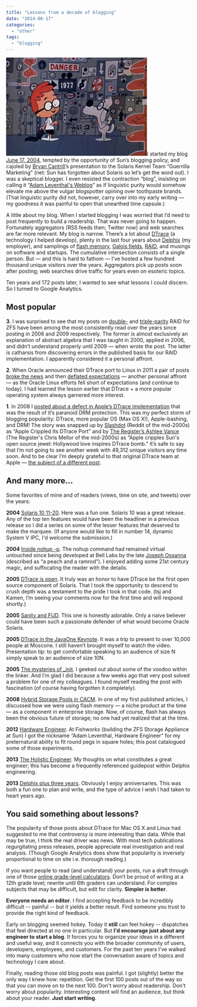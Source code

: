 ```yaml
---
title: "Lessons from a decade of blogging"
date: "2014-06-17"
categories: 
  - "other"
tags: 
  - "blogging"
---
```


[![](images/wayback_19771.jpg "wayback_1977")](http://ahl.dtrace.org/wp-content/uploads/2014/06/wayback_19771.jpg)I started my blog [June 17, 2004](http://dtrace.org/blogs/ahl/2004/06/17/warm-up-the-propaganda-machine/), tempted by the opportunity of Sun’s blogging policy, and cajoled by [Bryan Cantrill](http://dtrace.org/blogs/bmc)’s presentation to the Solaris Kernel Team “Guerrilla Marketing” (net: Sun has forgotten about Solaris so let’s get the word out). I was a skeptical blogger. I even resisted the contraction “blog”, insisting on calling it “[Adam Leventhal's Weblog](https://blogs.oracle.com/ahl/)” as if linguistic purity would somehow elevate me above the vulgar blogspotter opining over toothpaste brands. (That linguistic purity did not, however, carry over into my early writing — my goodness it was painful to open that unearthed time capsule.)

A little about my blog. When I started blogging I was worried that I’d need to post frequently to build a readership. That was never going to happen. Fortunately aggregators (RSS feeds then; Twitter now) and web searches are far more relevant. My blog is narrow. There’s a lot about [DTrace](http://dtrace.org/blogs/ahl/tag/dtrace/) (a technology I helped develop), plenty in the last four years about [Delphix](http://dtrace.org/blogs/ahl/tag/delphix) (my employer), and samplings of [flash memory](http://dtrace.org/blogs/ahl/tag/flash/), [Galois fields](http://dtrace.org/blogs/ahl/tag/galoisfield/), [RAID](http://dtrace.org/blogs/ahl/tag/raid/), and musings on software and startups. The cumulative intersection consists of a single person. But — and this is hard to fathom — I’ve hosted a few hundred thousand unique visitors over the years. Aggregators pick up posts soon after posting; web searches drive traffic for years even on esoteric topics.

Ten years and 172 posts later, I wanted to see what lessons I could discern. So I turned to Google Analytics.

## Most popular

**3**. I was surprised to see that my posts on [double-](http://dtrace.org/blogs/ahl/2006/06/18/double-parity-raid-z/) and [triple-parity](http://dtrace.org/blogs/ahl/2009/07/21/triple-parity-raid-z/) RAID for ZFS have been among the most consistently read over the years since posting in 2006 and 2009 respectively. The former is almost exclusively an explanation of abstract algebra that I was taught in 2000, applied in 2006, and didn’t understand properly until 2009 — when wrote the post. The latter is catharsis from discovering errors in the published basis for our RAID implementation. I apparently considered it a personal affront.

**2**. When Oracle announced their DTrace port to Linux in 2011 a pair of posts [broke the news](http://dtrace.org/blogs/ahl/2011/10/05/dtrace-for-linux-2/) and then [deflated expectations](http://dtrace.org/blogs/ahl/2011/10/10/oel-this-is-not-dtrace/) — another personal affront — as the Oracle Linux efforts fell short of expectations (and continue to today). I had learned the lesson earlier that DTrace + a more popular operating system always garnered more interest.

**1**. In 2008 I [posted about a defect in Apple’s DTrace implementation]( http://dtrace.org/blogs/ahl/2008/01/18/mac-os-x-and-the-missing-probes/) that was the result of it’s paranoid DRM protection. This was my perfect storm of blogging popularity: DTrace, more popular OS (Max OS X!), Apple-bashing, and DRM! The story was snapped up by [Slashdot](http://www.developers.slashdot.org/story/08/01/22/2156244/Apple-Crippled-Its-DTrace-Port) (Reddit of the mid-2000s) as “Apple Crippled Its DTrace Port” and by [The Register’s Ashlee Vance]( http://www.theregister.co.uk/2008/01/22/sun_apple_dtrace/) (The Register's Chris Mellor of the mid-2000s) as “Apple cripples Sun's open source jewel: Hollywood love inspires DTrace bomb.” It’s safe to say that I’m not going to see another week with 49,312 unique visitors any time soon. And to be clear I’m deeply grateful to that original DTrace team at Apple — [the subject of a different post]( http://dtrace.org/blogs/ahl/2006/08/07/dtrace_on_mac_os_x/).

## And many more…

Some favorites of mine and of readers (views, time on site, and tweets) over the years:

**2004** [Solaris 10 11-20]( http://dtrace.org/blogs/ahl/2004/07/12/the-solaris-10-top-11-20/). Here was a fun one. Solaris 10 was a great release. Any of the top ten features would have been the headliner in a previous release so I did a series on some of the lesser features that deserved to make the marquee. (If anyone would like to fill in number 14, dynamic System V IPC, I'd welcome the submission.)

**2004** [Inside nohup -p](http://dtrace.org/blogs/ahl/2004/07/09/inside-nohup-p/). The nohup command had remained virtual untouched since being developed at Bell Labs by the late [Joseph Ossanna](http://en.wikipedia.org/wiki/Joe_Ossanna) (described as “a peach and a ramrod”). I enjoyed adding some 21st century magic, and suffocating the reader with the details.

**2005** [DTrace is open]( http://dtrace.org/blogs/ahl/2005/01/25/dtrace-is-open/). It truly was an honor to have DTrace be the first open source component of Solaris. That I took the opportunity to descend to crush depth was a testament to the pride I took in that code. (tsj and Kamen, I’m seeing your comments now for the first time and will respond shortly.)

**2005** [Sanity and FUD]( http://dtrace.org/blogs/ahl/2005/02/17/sanity-and-fud/). This one is honestly adorable. Only a naive believer could have been such a passionate defender of what would become Oracle Solaris.

**2005** [DTrace in the JavaOne Keynote]( http://dtrace.org/blogs/ahl/2005/06/28/dtrace-in-the-javaone-keynote/). It was a trip to present to over 10,000 people at Moscone. I still haven’t brought myself to watch the video. Presentation tip: to get comfortable speaking to an audience of size N simply speak to an audience of size 10N.

**2005** [The mysteries of \_init]( http://dtrace.org/blogs/ahl/2005/09/15/the-mysteries-of-_init/). I geeked out about some of the voodoo within the linker. And I’m glad I did because a few weeks ago that very post solved a problem for one of my colleagues. I found myself reading the post with fascination (of course having forgotten it completely).

**2008** [Hybrid Storage Pools in CACM](http://dtrace.org/blogs/ahl/2008/07/01/hybrid-storage-pools-in-cacm/). In one of my first published articles, I discussed how we were using flash memory — a niche product at the time — as a component in enterprise storage. Now, of course, flash has always been the obvious future of storage; no one had yet realized that at the time.

**2012** [Hardware Engineer]( http://dtrace.org/blogs/ahl/2012/02/12/hardware-engineer/). At Fishworks (building the ZFS Storage Appliance at Sun) I got the nickname “Adam Leventhal, Hardware Engineer” for my preternatural ability to fit round pegs in square holes; this post catalogued some of those experiments.

**2013** [The Holistic Engineer]( http://dtrace.org/blogs/ahl/2013/02/06/the-holistic-engineer/). My thoughts on what constitutes a great engineer; this has become a frequently referenced guidepost within Delphix engineering.

**2013** [Delphix plus three years]( http://dtrace.org/blogs/ahl/2013/09/13/delphix-plus-three-years/). Obviously I enjoy anniversaries. This was both a fun one to plan and write, and the type of advice I wish I had taken to heart years ago.

## You said something about lessons?

The popularity of those posts about DTrace for Mac OS X and Linux had suggested to me that controversy is more interesting than data. While that may be true, I think the real driver was news. With most tech publications regurgitating press releases, people appreciate real investigation and real analysis. (Though Google Analytics does show that popularity is inversely proportional to time on site i.e. thorough reading.)

If you want people to read (and understand) your posts, run a draft through one of those [online grade-level calculators](http://writingtester.com/). Don’t be proud of writing at a 12th grade level; rewrite until 6th graders can understand. For complex subjects that may be difficult, but edit for clarity. **Simpler is better**.

**Everyone needs an editor**. I find accepting feedback to be incredibly difficult -- painful -- but it yields a better result. Find someone you trust to provide the right kind of feedback.

Early on blogging seemed hokey. Today it **still** can feel hokey -- dispatches that feel directed at no one in particular. But **I'd encourage just about any engineer to start a blog**. It forces you to organize your ideas in a different and useful way, and it connects you with the broader community of users, developers, employees, and customers. For the past ten years I've walked into many customers who now start the conversation aware of topics and technology I care about.

Finally, reading those old blog posts was painful. I got (slightly) better the only way I knew how: repetition. Get the first 100 posts out of the way so that you can move on to the next 100. Don't worry about readership. Don't worry about popularity. Interesting content will find an audience, but think about your reader. **Just start writing**.
